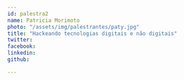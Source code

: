 ```yaml
---
id: palestra2
name: Patricia Morimoto
photo: "/assets/img/palestrantes/paty.jpg"
title: "Hackeando tecnologias digitais e não digitais"
twitter:
facebook:
linkedin:
github:

---
```

